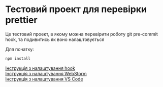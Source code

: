 # Тестовий проект для перевірки prettier

Це тестовий проект, в якому можна перевірити роботу git pre-commit hook, та подивитись як воно налаштовується

Для початку:

```bash
npm install
```

[Інструкція з налаштування hook](config-prettier.md)\
[Інструкція з налаштування WebStorm](IDE%20settings/webstorm.md)\
[Інструкція з налаштування VS Code](IDE%20settings/vscode.md)
